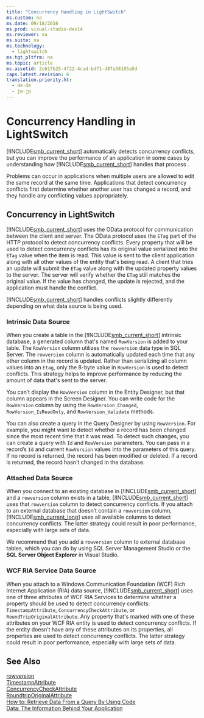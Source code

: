 ```yaml
---
title: "Concurrency Handling in LightSwitch"
ms.custom: na
ms.date: 09/18/2016
ms.prod: visual-studio-dev14
ms.reviewer: na
ms.suite: na
ms.technology: 
  - lightswitch
ms.tgt_pltfrm: na
ms.topic: article
ms.assetid: 2c617b25-4f22-4cad-bd71-d87a38105a5d
caps.latest.revision: 6
translation.priority.ht: 
  - de-de
  - ja-jp
---
```

# Concurrency Handling in LightSwitch
[!INCLUDE[smb_current_short](../vs140/includes/smb_current_short_md.md)] automatically detects concurrency conflicts, but you can improve the performance of an application in some cases by understanding how [!INCLUDE[smb_current_short](../vs140/includes/smb_current_short_md.md)] handles that process .  
  
 Problems can occur in applications when multiple users are allowed to edit the same record at the same time. Applications that detect concurrency conflicts first determine whether another user has changed a record, and they handle any conflicting values appropriately.  
  
## Concurrency in LightSwitch  
 [!INCLUDE[smb_current_short](../vs140/includes/smb_current_short_md.md)] uses the OData protocol for communication between the client and server. The OData protocol uses the `ETag` part of the HTTP protocol to detect concurrency conflicts. Every property that will be used to detect concurrency conflicts has its original value serialized into the `ETag` value when the item is read. This value is sent to the client application along with all other values of the entity that's being read. A client that tries an update will submit the `ETag` value along with the updated property values to the server. The server will verify whether the `ETag` still matches the original value. If the value has changed, the update is rejected, and the application must handle the conflict.  
  
 [!INCLUDE[smb_current_short](../vs140/includes/smb_current_short_md.md)] handles conflicts slightly differently depending on what data source is being used.  
  
### Intrinsic Data Source  
 When you create a table in the [!INCLUDE[smb_current_short](../vs140/includes/smb_current_short_md.md)] intrinsic database, a generated column that's named `RowVersion` is added to your table. The `RowVersion` column utilizes the `rowversion` data type in SQL Server. The `rowversion` column is automatically updated each time that any other column in the record is updated. Rather than serializing all column values into an `Etag`, only the 8-byte value in `RowVersion` is used to detect conflicts. This strategy helps to improve performance by reducing the amount of data that's sent to the server.  
  
 You can’t display the `RowVersion` column in the Entity Designer, but that column appears in the Screen Designer. You can write code for the `RowVersion` column by using the `RowVersion_Changed`, `RowVersion_IsReadOnly`, and `RowVersion_Validate` methods.  
  
 You can also create a query in the Query Designer by using `RowVersion`. For example, you might want to detect whether a record has been changed since the most recent time that it was read. To detect such changes, you can create a query with `Id` and `RowVersion` parameters. You can pass in a record’s `Id` and current `RowVersion` values into the parameters of this query. If no record is returned, the record has been modified or deleted. If a record is returned, the record hasn't changed in the database.  
  
### Attached Data Source  
 When you connect to an existing database in [!INCLUDE[smb_current_short](../vs140/includes/smb_current_short_md.md)] and a `rowversion` column exists in a table, [!INCLUDE[smb_current_short](../vs140/includes/smb_current_short_md.md)] uses that `rowversion` column to detect concurrency conflicts. If you attach to an external database that doesn’t contain a `rowversion` column, [!INCLUDE[smb_current_long](../vs140/includes/smb_current_long_md.md)] uses all available columns to detect concurrency conflicts. The latter strategy could result in poor performance, especially with large sets of data.  
  
 We recommend that you add a `rowversion` column to external database tables, which you can do by using SQL Server Management Studio or the **SQL Server Object Explorer** in Visual Studio.  
  
### WCF RIA Service Data Source  
 When you attach to a Windows Communication Foundation (WCF) Rich Internet Application (RIA)  data source, [!INCLUDE[smb_current_short](../vs140/includes/smb_current_short_md.md)] uses one of three attributes of WCF RIA Services to determine whether a property should be used to detect concurrency conflicts: `TimestampAttribute`, `ConcurrencyCheckAttribute`, or `RoundTripOriginalAttribute`. Any property that's marked with one of these attributes on your WCF RIA entity is used to detect concurrency conflicts. If the entity doesn’t have any of these attributes on its properties, all properties are used to detect concurrency conflicts. The latter strategy could result in poor performance, especially with large sets of data.  
  
## See Also  
 [rowversion](http://go.microsoft.com/fwlink/?LinkId=209262)   
 [TimestampAttribute](http://go.microsoft.com/fwlink/?LinkId=210358)   
 [ConcurrencyCheckAttribute](http://go.microsoft.com/fwlink/?LinkId=259517)   
 [RoundtripOriginalAttribute](http://go.microsoft.com/fwlink/?LinkId=259518)   
 [How to: Retrieve Data From a Query By Using Code](../vs140/How-to--Retrieve-Data-from-a-Query-by-Using-Code.md)   
 [Data: The Information Behind Your Application](../vs140/Data--The-Information-Behind-Your-Application.md)